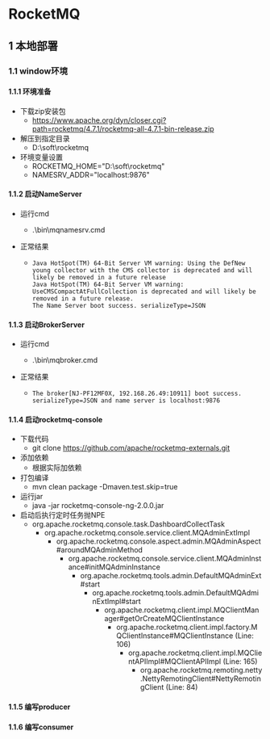 # RocketMQ

## 1 本地部署

### 1.1 window环境

#### 1.1.1 环境准备

- 下载zip安装包
  - https://www.apache.org/dyn/closer.cgi?path=rocketmq/4.7.1/rocketmq-all-4.7.1-bin-release.zip
- 解压到指定目录
  - D:\soft\rocketmq
- 环境变量设置
  - ROCKETMQ_HOME="D:\soft\rocketmq"
  - NAMESRV_ADDR="localhost:9876"

#### 1.1.2 启动NameServer

- 运行cmd

  - .\bin\mqnamesrv.cmd

- 正常结果

  - ```
    Java HotSpot(TM) 64-Bit Server VM warning: Using the DefNew young collector with the CMS collector is deprecated and will likely be removed in a future release
    Java HotSpot(TM) 64-Bit Server VM warning: UseCMSCompactAtFullCollection is deprecated and will likely be removed in a future release.
    The Name Server boot success. serializeType=JSON
    ```

#### 1.1.3 启动BrokerServer

- 运行cmd

  - .\bin\mqbroker.cmd

- 正常结果

  - ```
    The broker[NJ-PF12MF0X, 192.168.26.49:10911] boot success. serializeType=JSON and name server is localhost:9876
    ```

#### 1.1.4 启动rocketmq-console

- 下载代码
  - git clone https://github.com/apache/rocketmq-externals.git
- 添加依赖
  - 根据实际加依赖
- 打包编译
  - mvn clean package -Dmaven.test.skip=true
- 运行jar
  - java -jar rocketmq-console-ng-2.0.0.jar
- 启动后执行定时任务抛NPE
  - org.apache.rocketmq.console.task.DashboardCollectTask
    - org.apache.rocketmq.console.service.client.MQAdminExtImpl
      - org.apache.rocketmq.console.aspect.admin.MQAdminAspect#aroundMQAdminMethod
        - org.apache.rocketmq.console.service.client.MQAdminInstance#initMQAdminInstance
          - org.apache.rocketmq.tools.admin.DefaultMQAdminExt#start
            - org.apache.rocketmq.tools.admin.DefaultMQAdminExtImpl#start
              - org.apache.rocketmq.client.impl.MQClientManager#getOrCreateMQClientInstance
                - org.apache.rocketmq.client.impl.factory.MQClientInstance#MQClientInstance (Line: 106)
                  - org.apache.rocketmq.client.impl.MQClientAPIImpl#MQClientAPIImpl (Line: 165)
                    - org.apache.rocketmq.remoting.netty.NettyRemotingClient#NettyRemotingClient (Line: 84)

#### 1.1.5 编写producer



#### 1.1.6 编写consumer

